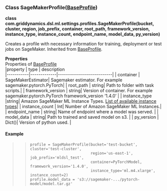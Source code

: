 ### Class SageMakerProfile([BaseProfile](https://github.com/griddynamics/ml-dsl/blob/master/docs/profiles/BaseProfile.md))

**class com.griddynamics.dsl.ml.settings.profiles.SageMakerProfile(bucket, cluster, region, job_prefix, container, root_path, framework_version, instance_type,  instance_count, endpoint_name, model_data, py_version)**

Creates a profile with necessary information for training, deployment or test jobs on SageMaker. Inherited from [BaseProfile](https://github.com/griddynamics/ml-dsl/blob/master/docs/profiles/BaseProfile.md). 

**Properties**  
Properties of [BaseProfile](https://github.com/griddynamics/ml-dsl/blob/master/docs/profiles/BaseProfile.md)  
|property   | type        | description                                                                           
|-----------|-------------|---------------------------|
| container  | SageMakerEstimator| Sagemaker estimator. For example sagemaker.pytorch.PyTorch|
| root_path     | string| Path to folder with task scripts.|
| framework_version      | string| Version of container. For example sagemaker.pytorch.PyTorch framework_version ‘1.4.0’ |
| instance_type |string| Amazon SageMaker ML Instance Types. [List of available instance types](https://aws.amazon.com/sagemaker/pricing/instance-types)|
| instance_count | Int| Number of Amazon SageMaker ML Instances.|
| endpoint_name | string| Name of endpoint where a model was served. |
| model_data | string| Path to trained and saved model on s3. |
| py_version | Dict()| Version of python used. |

#### Example

> >     profile = SageMakerProfile(bucket='test-bucket', cluster='test-cluster',
> >                                region='us-east-1', job_prefix='mldsl_test',
> >                                container=PyTorchModel, framework_version='1.4.0',         
> >                                instance_type='ml.m4.xlarge', instance_count=2)
> >     profile.model_data = 's3://sagemaker-.../pytorch-model/model.tar.gz'
